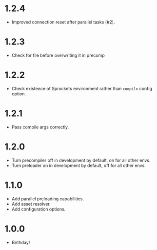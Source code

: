 1.2.4
===
- Improved connection reset after parallel tasks (#2).

1.2.3
===
- Check for file before overwriting it in precomp

1.2.2
===
- Check existence of Sprockets environment rather than `compile` config option.

1.2.1
===
- Pass compile args correctly.

1.2.0
===
- Turn precompiler off in development by default, on for all other envs.
- Turn preloader on in development by default, off for all other envs.

1.1.0
===
- Add parallel preloading capabilities.
- Add asset resolver.
- Add configuration options.

1.0.0
===
- Birthday!
